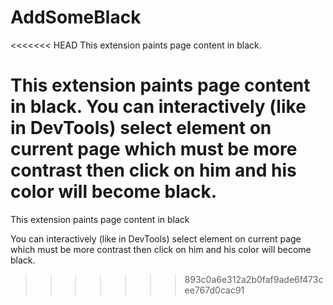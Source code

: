 # AddSomeBlack

<<<<<<< HEAD
This extension paints page content in black.

This extension paints page content in black. You can interactively (like in DevTools) select element on current page 
which must be more contrast then click on him and his color will become black. 
=======
This extension paints page content in black

You can interactively (like in DevTools) select element on current page which must be more contrast then click on him and his color will become black.
>>>>>>> 893c0a6e312a2b0faf9ade6f473cee767d0cac91
